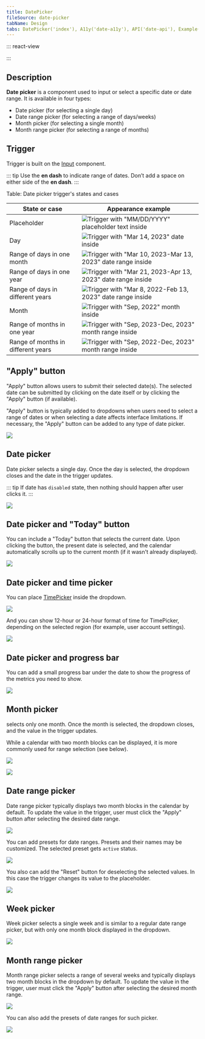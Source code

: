 ```yaml
---
title: DatePicker
fileSource: date-picker
tabName: Design
tabs: DatePicker('index'), A11y('date-a11y'), API('date-api'), Example('date-code'), Changelog('date-changelog')
---
```


::: react-view

<script lang="tsx">
import React from 'react';

import {
  DatePicker,
  DateRangePicker,
  MonthPicker,
  MonthRangePicker,
} from '@semcore/ui/date-picker';
import PlaygroundGeneration from '@components/PlaygroundGeneration';

const d = new Date();

const TYPES = ['date', 'date-range', 'month', 'month-range'];

const App = PlaygroundGeneration(
  (createGroupWidgets) => {
    const { empty, onChange, select } = createGroupWidgets('Picker');

    const value = empty({
      key: 'value',
      defaultValue: d,
    });

    const valueRange = empty({
      key: 'valueRange',
      defaultValue: [d, d.setDate(d.getDate() + 7)],
    });

    const type = select({
      key: 'type',
      defaultValue: 'date',
      label: 'Type',
      options: TYPES.map((value) => ({
        name: value,
        value,
      })),
    });

    return (
      <>
        {type === 'date' && (
          <DatePicker value={value} onChange={(value) => onChange('value', value)}>
            <DatePicker.Trigger />
            <DatePicker.Popper />
          </DatePicker>
        )}
        {type === 'date-range' && (
          <DateRangePicker value={valueRange} onChange={(value) => onChange('valueRange', value)}>
            <DateRangePicker.Trigger />
            <DateRangePicker.Popper />
          </DateRangePicker>
        )}
        {type === 'month' && (
          <MonthPicker value={value} onChange={(value) => onChange('value', value)}>
            <MonthPicker.Trigger />
            <MonthPicker.Popper />
          </MonthPicker>
        )}
        {type === 'month-range' && (
          <MonthRangePicker value={valueRange} onChange={(value) => onChange('valueRange', value)}>
            <MonthRangePicker.Trigger />
            <MonthRangePicker.Popper />
          </MonthRangePicker>
        )}
      </>
    );
  },
  {
    filterProps: ['onChange', 'value', 'valueRange'],
  },
);
</script>

:::

## Description

**Date picker** is a component used to input or select a specific date or date range. It is available in four types:

- Date picker (for selecting a single day)
- Date range picker (for selecting a range of days/weeks)
- Month picker (for selecting a single month)
- Month range picker (for selecting a range of months)

## Trigger

Trigger is built on the [Input](/components/input/) component.

::: tip
Use the **en dash** to indicate range of dates. Don’t add a space on either side of the **en dash**.
:::
<!-- > _For example: "Mar 4–10, 2022"._ -->

Table: Date picker trigger's states and cases

| State or case                      | Appearance example                    |
| ---------------------------------- | ------------------------------------- |
| Placeholder                        | ![Trigger with "MM/DD/YYYY" placeholder text inside](static/placeholder.png)    |
| Day                                | ![Trigger with "Mar 14, 2023" date inside](static/date-trigger-1.png) |
| Range of days in one month         | ![Trigger with "Mar 10, 2023-Mar 13, 2023" date range inside](static/date-trigger-2.png) |
| Range of days in one year          | ![Trigger with "Mar 21, 2023-Apr 13, 2023" date range inside](static/date-trigger-3.png) |
| Range of days in different years   | ![Trigger with "Mar 8, 2022-Feb 13, 2023" date range inside](static/date-trigger-4.png) |
| Month                              | ![Trigger with "Sep, 2022" month inside](static/date-trigger-5.png) |
| Range of months in one year        | ![Trigger with "Sep, 2023-Dec, 2023" month range inside](static/date-trigger-6.png) |
| Range of months in different years | ![Trigger with "Sep, 2022-Dec, 2023" month range inside](static/date-trigger-7.png) |

## "Apply" button

"Apply" button allows users to submit their selected date(s). The selected date can be submitted by clicking on the date itself or by clicking the "Apply" button (if available).

"Apply" button is typically added to dropdowns when users need to select a range of dates or when selecting a date affects interface limitations. If necessary, the "Apply" button can be added to any type of date picker.

![](static/daterangepicker-normal.png)

## Date picker

Date picker selects a single day. Once the day is selected, the dropdown closes and the date in the trigger updates.

::: tip
If date has `disabled` state, then nothing should happen after user clicks it.
:::

![](static/timepicker-norma-opened.png)

## Date picker and "Today" button

You can include a "Today" button that selects the current date. Upon clicking the button, the present date is selected, and the calendar automatically scrolls up to the current month (if it wasn't already displayed).

![](static/timepicker-today-style.png)

## Date picker and time picker

You can place [TimePicker](/components/time-picker/) inside the dropdown.

![](static/datepicker-timepicker-normal.png)

And you can show 12-hour or 24-hour format of time for TimePicker, depending on the selected region (for example, user account settings).

![](static/datepicker-timepicker-12h-24h.png)

## Date picker and progress bar

You can add a small progress bar under the date to show the progress of the metrics you need to show.

![](static/timepicker-metric-normal.png)

## Month picker

selects only one month. Once the month is selected, the dropdown closes, and the value in the trigger updates.

While a calendar with two month blocks can be displayed, it is more commonly used for range selection (see below).

![](static/monthpicker-normal-2sizes.png)

![](static/monthpicker-paddings-row.png)

## Date range picker

Date range picker typically displays two month blocks in the calendar by default. To update the value in the trigger, user must click the "Apply" button after selecting the desired date range.

![](static/daterangepicker-normal.png)

You can add presets for date ranges. Presets and their names may be customized. The selected preset gets `active` status.

![](static/daterangepicker-custom-presets.png)

You also can add the "Reset" button for deselecting the selected values. In this case the trigger changes its value to the placeholder.

![](static/daterangepicker-reset-buttons.png)

## Week picker

Week picker selects a single week and is similar to a regular date range picker, but with only one month block displayed in the dropdown.

![](static/weekpicker.png)

## Month range picker

Month range picker selects a range of several weeks and typically displays two month blocks in the dropdown by default. To update the value in the trigger, user must click the "Apply" button after selecting the desired month range.

![](static/monthrangepicker-normal.png)

You can also add the presets of date ranges for such picker.

![](static/monthrangepicker-presets.png)


